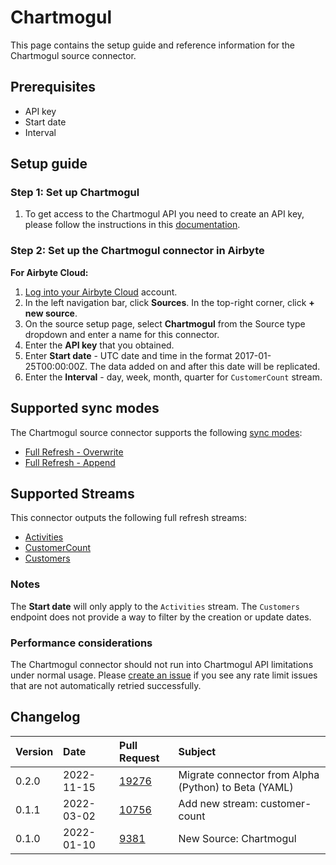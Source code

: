 # Chartmogul
This page contains the setup guide and reference information for the Chartmogul source connector.

## Prerequisites
* API key
* Start date
* Interval

## Setup guide
### Step 1: Set up Chartmogul

1. To get access to the Chartmogul API you need to create an API key, please follow the instructions in this [documentation](https://help.chartmogul.com/hc/en-us/articles/4407796325906-Creating-and-Managing-API-keys#creating-an-api-key).

### Step 2: Set up the Chartmogul connector in Airbyte
**For Airbyte Cloud:**

1. [Log into your Airbyte Cloud](https://cloud.airbyte.com/workspaces) account.
2. In the left navigation bar, click **Sources**. In the top-right corner, click **+ new source**.
3. On the source setup page, select **Chartmogul** from the Source type dropdown and enter a name for this connector.
4. Enter the **API key** that you obtained.
5. Enter **Start date** - UTC date and time in the format 2017-01-25T00:00:00Z. The data added on and after this date will be replicated.
6. Enter the **Interval** - day, week, month, quarter for `CustomerCount` stream.

## Supported sync modes

The Chartmogul source connector supports the following [ sync modes](https://docs.airbyte.com/cloud/core-concepts#connection-sync-modes):

* [Full Refresh - Overwrite](https://docs.airbyte.com/understanding-airbyte/connections/full-refresh-overwrite)
* [Full Refresh - Append](https://docs.airbyte.com/understanding-airbyte/connections/full-refresh-append)

## Supported Streams

This connector outputs the following full refresh streams:

* [Activities](https://dev.chartmogul.com/reference/list-activities)
* [CustomerCount](https://dev.chartmogul.com/reference/retrieve-customer-count)
* [Customers](https://dev.chartmogul.com/reference/list-customers)

### Notes

The **Start date** will only apply to the `Activities` stream. The `Customers` endpoint does not provide a way to filter by the creation or update dates.

### Performance considerations

The Chartmogul connector should not run into Chartmogul API limitations under normal usage. Please [create an issue](https://github.com/airbytehq/airbyte/issues) if you see any rate limit issues that are not automatically retried successfully.

## Changelog

| Version | Date | Pull Request | Subject |
| :--- | :--- | :--- | :--- |
| 0.2.0 | 2022-11-15 | [19276](https://github.com/airbytehq/airbyte/pull/19276) | Migrate connector from Alpha (Python) to Beta (YAML) |
| 0.1.1 | 2022-03-02 | [10756](https://github.com/airbytehq/airbyte/pull/10756) | Add new stream: customer-count |
| 0.1.0 | 2022-01-10 | [9381](https://github.com/airbytehq/airbyte/pull/9381) | New Source: Chartmogul |
